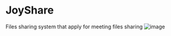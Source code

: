 # JoyShare
Files sharing system that apply for meeting files sharing
![image](https://github.com/yesuntianyi/JoyShare/blob/master/JoyShare_screenshot/files.jpg)
